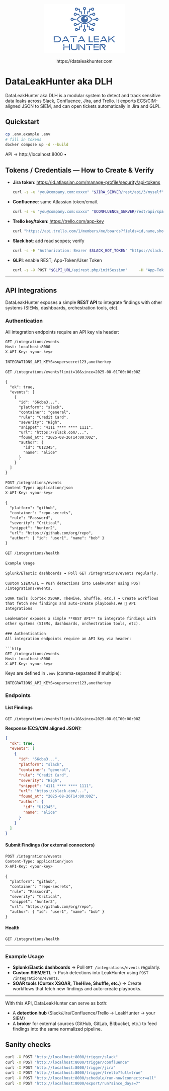 <p align="center">
  <img src="assets/dlh-logo.png" alt="DataLeakHunter logo" width="260">
</p>

<p align="center">
https://dataleakhunter.com
</p>

# DataLeakHunter aka DLH

DataLeakHunter aka DLH is a modular system to detect and track sensitive data leaks across Slack, Confluence, Jira, and Trello. It exports ECS/CIM-aligned JSON to SIEM, and can open tickets automatically in Jira and GLPI.

## Quickstart

```bash
cp .env.example .env
# fill in tokens
docker compose up -d --build
```

API → http://localhost:8000 •

## Tokens / Credentials — How to Create & Verify

- **Jira token**: https://id.atlassian.com/manage-profile/security/api-tokens
  ```bash
  curl -s -u "you@company.com:xxxxx" "$JIRA_SERVER/rest/api/3/myself" | jq .
  ```
- **Confluence**: same Atlassian token/email.
  ```bash
  curl -s -u "you@company.com:xxxxx" "$CONFLUENCE_SERVER/rest/api/space?limit=1" | jq .
  ```
- **Trello key/token**: https://trello.com/app-key
  ```bash
  curl "https://api.trello.com/1/members/me/boards?fields=id,name,shortUrl&filter=open&key=$TRELLO_KEY&token=$TRELLO_TOKEN"
  ```
- **Slack bot**: add read scopes; verify
  ```bash
  curl -s -H "Authorization: Bearer $SLACK_BOT_TOKEN" "https://slack.com/api/conversations.list?types=public_channel,private_channel,im,mpim" | jq .
  ```
- **GLPI**: enable REST; App-Token/User Token
  ```bash
  curl -s -X POST "$GLPI_URL/apirest.php/initSession"     -H "App-Token: $GLPI_APP_TOKEN" -H "Content-Type: application/json"     -d '{"user_token":"'"$GLPI_USER_TOKEN"'"}'
  ```

---

## API Integrations

DataLeakHunter exposes a simple **REST API** to integrate findings with other systems (SIEMs, dashboards, orchestration tools, etc).

### Authentication
All integration endpoints require an API key via header:

```http
GET /integrations/events
Host: localhost:8000
X-API-Key: <your-key>

INTEGRATIONS_API_KEYS=supersecret123,anotherkey

GET /integrations/events?limit=10&since=2025-08-01T00:00:00Z

{
  "ok": true,
  "events": [
    {
      "id": "66cba3...",
      "platform": "slack",
      "container": "general",
      "rule": "Credit Card",
      "severity": "High",
      "snippet": "4111 **** **** 1111",
      "url": "https://slack.com/...",
      "found_at": "2025-08-26T14:00:00Z",
      "author": {
        "id": "U12345",
        "name": "alice"
      }
    }
  ]
}

POST /integrations/events
Content-Type: application/json
X-API-Key: <your-key>

{
  "platform": "github",
  "container": "repo-secrets",
  "rule": "Password",
  "severity": "Critical",
  "snippet": "hunter2",
  "url": "https://github.com/org/repo",
  "author": { "id": "user1", "name": "bob" }
}

GET /integrations/health

Example Usage

Splunk/Elastic dashboards → Poll GET /integrations/events regularly.

Custom SIEM/ETL → Push detections into LeakHunter using POST /integrations/events.

SOAR tools (Cortex XSOAR, TheHive, Shuffle, etc.) → Create workflows that fetch new findings and auto-create playbooks.## 🔌 API Integrations

LeakHunter exposes a simple **REST API** to integrate findings with other systems (SIEMs, dashboards, orchestration tools, etc).

### Authentication
All integration endpoints require an API key via header:

```http
GET /integrations/events
Host: localhost:8000
X-API-Key: <your-key>
```

Keys are defined in `.env` (comma-separated if multiple):

```env
INTEGRATIONS_API_KEYS=supersecret123,anotherkey
```

### Endpoints

#### List Findings
```http
GET /integrations/events?limit=10&since=2025-08-01T00:00:00Z
```

**Response (ECS/CIM aligned JSON):**
```json
{
  "ok": true,
  "events": [
    {
      "id": "66cba3...",
      "platform": "slack",
      "container": "general",
      "rule": "Credit Card",
      "severity": "High",
      "snippet": "4111 **** **** 1111",
      "url": "https://slack.com/...",
      "found_at": "2025-08-26T14:00:00Z",
      "author": {
        "id": "U12345",
        "name": "alice"
      }
    }
  ]
}
```

#### Submit Findings (for external connectors)
```http
POST /integrations/events
Content-Type: application/json
X-API-Key: <your-key>

{
  "platform": "github",
  "container": "repo-secrets",
  "rule": "Password",
  "severity": "Critical",
  "snippet": "hunter2",
  "url": "https://github.com/org/repo",
  "author": { "id": "user1", "name": "bob" }
}
```

#### Health
```http
GET /integrations/health
```

---

### Example Usage

- **Splunk/Elastic dashboards** → Poll `GET /integrations/events` regularly.
- **Custom SIEM/ETL** → Push detections into LeakHunter using `POST /integrations/events`.
- **SOAR tools (Cortex XSOAR, TheHive, Shuffle, etc.)** → Create workflows that fetch new findings and auto-create playbooks.

---

With this API, DataLeakHunter can serve as both:
- A **detection hub** (Slack/Jira/Confluence/Trello → LeakHunter → your SIEM)
- A **broker** for external sources (GitHub, GitLab, Bitbucket, etc.) to feed findings into the same normalized pipeline.


## Sanity checks

```bash
curl -X POST "http://localhost:8000/trigger/slack"
curl -X POST "http://localhost:8000/trigger/confluence"
curl -X POST "http://localhost:8000/trigger/jira"
curl -X POST "http://localhost:8000/trigger/trello?full=true"
curl -X POST "http://localhost:8000/schedule/run-now?connector=all"
curl -X POST "http://localhost:8000/export/run?since_days=7"
```
